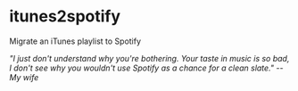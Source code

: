 # itunes2spotify
Migrate an iTunes playlist to Spotify

*"I just don't understand why you're bothering. Your taste in music is so bad, I don't see why you wouldn't use Spotify as a chance for a clean slate." -- My wife*
